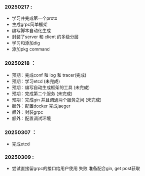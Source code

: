 ### 20250217 :
- 学习并完成第一个proto
- 生成grpc简单框架
- 编写脚本自动化生成
- 封装了server 和 client 的多级分层
- 学习和添加dig 
- 添加pkg command


### 20250218 ：
- 预期：完成conf 和 log 和 tracer(完成)
- 预期：学习etcd (未完成)
- 预期：编写自动生成框架的工具 (未完成)
- 预期：完成第二个服务 (未完成)
- 预期：完成gin 并且调通两个服务之间 (未完成)
- 额外：配置docker 完成jaeger
- 额外：封装grpc
- 额外：配置调试环境


### 20250307 ：
- 完成etcd

### 20250309 :
- 尝试直接留grpc的接口给用户使用 失败 准备配合gin, get post获取